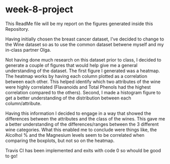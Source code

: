 # week-8-project

This ReadMe file will be my report on the figures generated inside this Repository. 

Having initially chosen the breast cancer dataset, I've decided to change to the Wine dataset so as to use the common dataset betwene myself and my in-class partner Olga. 

Not having done much research on this dataset prior to class, I decided to generate a couple of figures that would help give me a general understanding of the dataset. The first figure I generated was a heatmap. The heatmap works by having each column plotted as a correlation between each other. This helped identify which two attributes of the wine were highly correlated (Flavanoids and Total Phenols had the highest correlation compared to the others). Second, I made a histogram figure to get a better understanding of the distribution between each column/attribute. 

Having this information I decided to engage in a way that showed the differences between the attributes and the class of the wines. This gave me a better understanding of the differences/ranges between the 3 different wine categories. What this enabled me to conclude were things like, the Alcolhol % and the Magnesium levels seem to be correlated when comparing the boxplots, but not so on the heatmap. 

Travis CI has been implemented and exits with code 0 so whould be good to go!
